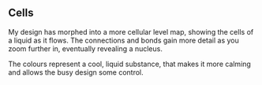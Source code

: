 ## Cells


My design has morphed into a more cellular level map, showing the cells of a liquid as it flows. The connections and bonds gain more detail as you zoom further in, eventually revealing a nucleus.

The colours represent a cool, liquid substance, that makes it more calming and allows the busy design some control.